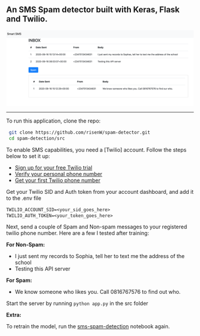 ## An SMS Spam detector built with Keras, Flask and Twilio. 

<img src='spam-demo.png' />

-----------
To run this application, clone the repo:

```bash
 git clone https://github.com/risenW/spam-detector.git
 cd spam-detection/src
```

To enable SMS capabilities, you need a [Twilio] account. Follow the steps below to set it up:

- [Sign up for your free Twilio trial](https://www.twilio.com/docs/usage/tutorials/how-to-use-your-free-trial-account#sign-up-for-your-free-twilio-trial)
- [Verify your personal phone number](https://www.twilio.com/docs/usage/tutorials/how-to-use-your-free-trial-account#verify-your-personal-phone-number)
- [Get your first Twilio phone number](https://www.twilio.com/docs/usage/tutorials/how-to-use-your-free-trial-account#get-your-first-twilio-phone-number)

Get your Twilio SID and Auth token from your account dashboard, and add it to the .env file

```
TWILIO_ACCOUNT_SID=<your_sid_goes_here>
TWILIO_AUTH_TOKEN=<your_token_goes_here>
```

Next, send a couple of Spam and Non-spam messages to your registered twilio phone number. Here are a few I tested after training:

**For Non-Spam:**

- I just sent my records to Sophia, tell her to text me the address of the school
- Testing this API server

**For Spam:**
- We know someone who likes you. Call 0816767576 to find out who.

Start the server by running `python app.py` in the src folder

**Extra:**

To retrain the model, run the [sms-spam-detection](src/sms-spam-detection.ipynb) notebook again. 
